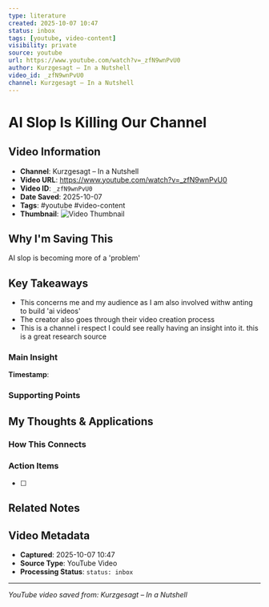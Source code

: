 ```yaml
---
type: literature
created: 2025-10-07 10:47
status: inbox
tags: [youtube, video-content]
visibility: private
source: youtube
url: https://www.youtube.com/watch?v=_zfN9wnPvU0
author: Kurzgesagt – In a Nutshell
video_id: _zfN9wnPvU0
channel: Kurzgesagt – In a Nutshell
---
```



# AI Slop Is Killing Our Channel

## Video Information
- **Channel**: Kurzgesagt – In a Nutshell
- **Video URL**: https://www.youtube.com/watch?v=_zfN9wnPvU0
- **Video ID**: `_zfN9wnPvU0`
- **Date Saved**: 2025-10-07
- **Tags**: #youtube #video-content
- **Thumbnail**: ![Video Thumbnail](https://i.ytimg.com/vi/_zfN9wnPvU0/hqdefault.jpg)

## Why I'm Saving This
AI slop is becoming more of a 'problem' 

## Key Takeaways
<!-- As you watch, capture key points here -->
- This concerns me and my audience as I am also involved withw anting to build 'ai videos'
- The creator also goes through their video creation process
- This is a channel i respect I could see really having an insight into it. this is a great research source
### Main Insight
> 

**Timestamp**: 

### Supporting Points
<!-- Add more as you watch -->

## My Thoughts & Applications

### How This Connects
<!-- Links to your existing knowledge -->

### Action Items
- [ ] 

## Related Notes
<!-- Add [[wiki-links]] as you make connections -->

## Video Metadata
<!-- Auto-filled for future reference -->
- **Captured**: 2025-10-07 10:47
- **Source Type**: YouTube Video
- **Processing Status**: `status: inbox`

---
*YouTube video saved from: Kurzgesagt – In a Nutshell*
